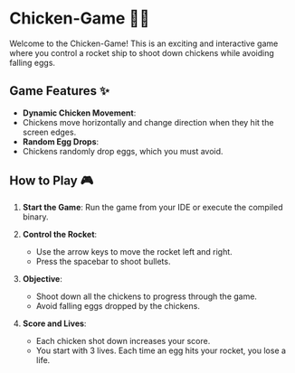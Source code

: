 # Chicken-Game 🚀🐔

Welcome to the Chicken-Game! This is an exciting and interactive game where you control a rocket ship to shoot down chickens while avoiding falling eggs.


## Game Features ✨

- **Dynamic Chicken Movement**:
-  Chickens move horizontally and change direction when they hit the screen edges.
- **Random Egg Drops**:
-  Chickens randomly drop eggs, which you must avoid.


## How to Play 🎮

1. **Start the Game**:
    Run the game from your IDE or execute the compiled binary.

2. **Control the Rocket**:
    - Use the arrow keys to move the rocket left and right.
    - Press the spacebar to shoot bullets.

3. **Objective**:
    - Shoot down all the chickens to progress through the game.
    - Avoid falling eggs dropped by the chickens.

4. **Score and Lives**:
    - Each chicken shot down increases your score.
    - You start with 3 lives. Each time an egg hits your rocket, you lose a life.
